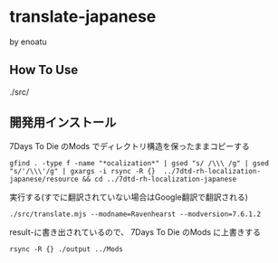 # translate-japanese
by enoatu

## How To Use
./src/

## 開発用インストール
7Days To Die のMods でディレクトリ構造を保ったままコピーする
```
gfind . -type f -name "*ocalization*" | gsed "s/ /\\\ /g" | gsed "s/'/\\\'/g" | gxargs -i rsync -R {}  ../7dtd-rh-localization-japanese/resource && cd ../7dtd-rh-localization-japanese
```
実行する(すでに翻訳されていない場合はGoogle翻訳で翻訳される)
```
./src/translate.mjs --modname=Ravenhearst --modversion=7.6.1.2
```
result-に書き出されているので、
7Days To Die のMods に上書きする
```
rsync -R {} ./output ../Mods
```
